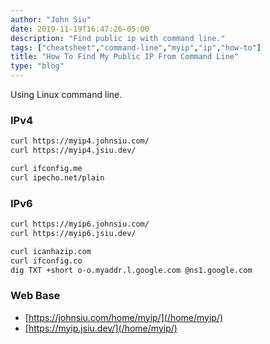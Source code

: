 ```yaml
---
author: "John Siu"
date: 2019-11-19T16:47:26-05:00
description: "Find public ip with command line."
tags: ["cheatsheet","command-line","myip","ip","how-to"]
title: "How To Find My Public IP From Command Line"
type: "blog"
---
```

Using Linux command line.
<!--more-->

### IPv4

```sh
curl https://myip4.johnsiu.com/
curl https://myip4.jsiu.dev/

curl ifconfig.me
curl ipecho.net/plain
```

### IPv6

```sh
curl https://myip6.johnsiu.com/
curl https://myip6.jsiu.dev/

curl icanhazip.com
curl ifconfig.co
dig TXT +short o-o.myaddr.l.google.com @ns1.google.com
```

### Web Base

- [https://johnsiu.com/home/myip/](/home/myip/)
- [https://myip.jsiu.dev/](/home/myip/)
